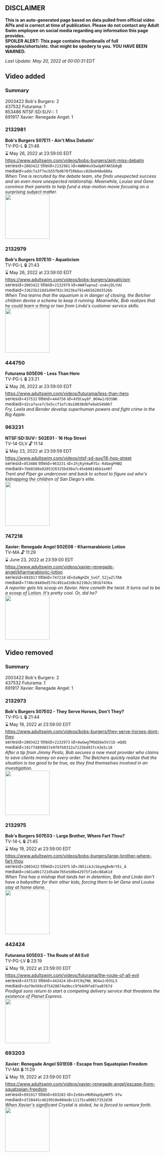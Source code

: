 ## DISCLAIMER
**This is an auto-generated page based on data pulled from official video APIs and is correct at time of publication. Please do not contact any Adult Swim employee on social media regarding any information this page provides.**  
**SPOILER ALERT: This page contains thumbnails of full episodes/shorts/etc. that might be spoilery to you. YOU HAVE BEEN WARNED.**  

_Last Update: May 20, 2022 at 00:00:31 EDT_
## Video added
### Summary
2003422 Bob's Burgers: 2  
437532 Futurama: 1  
853486 NTSF:SD:SUV::: 1  
691917 Xavier: Renegade Angel: 1  
### 2132981
**Bob's Burgers S07E11 - Ain't Miss Debatin'**  
TV-PG-L 🔒 21:48  
⌛ May 26, 2022 at 23:59:00 EDT  
https://www.adultswim.com/videos/bobs-burgers/aint-miss-debatin  
seriesid=`2003422` titleid=`2132981` id=`AWBH4xX5wdpKFAKSb0gB` mediaid=`addc7a3f7ecb55fbd678f59b6ecc026e948e608a`  
_When Tina is recruited by the debate team, she finds unexpected success and an even more unexpected relationship. Meanwhile, Louise and Gene convince their parents to help fund a stop-motion movie focusing on a surprising subject matter._  
<a href="https://i.cdn.turner.com/adultswim/big/image-upload/thumbnails/thumb-2_image-151579446187113.jpg"><img src="https://i.cdn.turner.com/adultswim/big/image-upload/thumbnails/thumb-2_image-151579446187113.jpg" height="144px" /></a>
### 2132979
**Bob's Burgers S07E10 - Aquaticism**  
TV-PG-L 🔒 21:43  
⌛ May 26, 2022 at 23:59:00 EDT  
https://www.adultswim.com/videos/bobs-burgers/aquaticism  
seriesid=`2003422` titleid=`2132979` id=`AWATwpnwZ-onAnjDLtUU` mediaid=`33623b218d1d94f92c3923ba791e665628d3526b`  
_When Tina learns that the aquarium is in danger of closing, the Belcher children devise a scheme to keep it running. Meanwhile, Bob realizes that he could learn a thing or two from Linda's customer service skills._  
<a href="https://i.cdn.turner.com/adultswim/big/image-upload/thumbnails/thumb-2_image-151579440273610.jpg"><img src="https://i.cdn.turner.com/adultswim/big/image-upload/thumbnails/thumb-2_image-151579440273610.jpg" height="144px" /></a>
### 444750
**Futurama S05E06 - Less Than Hero**  
TV-PG-L 🔒 23:21  
⌛ May 26, 2022 at 23:59:00 EDT  
https://www.adultswim.com/videos/futurama/less-than-hero  
seriesid=`437532` titleid=`444750` id=`AYDCwy8f_0O4w1rD3SNK` mediaid=`d2ca7ace7c5e5ccf1efc8a18038d6fe8ab54b0b7`  
_Fry, Leela and Bender develop superhuman powers and fight crime in the Big Apple._  
### 963231
**NTSF:SD:SUV:: S02E01 - 16 Hop Street**  
TV-14-DLV 🔓 11:14  
⌛ May 23, 2022 at 23:59:59 EDT  
https://www.adultswim.com/videos/ntsf-sd-suv/16-hop-street  
seriesid=`853486` titleid=`963231` id=`2hjKyhkwRTGc-RdGegPHBQ` mediaid=`7bb0180a9205326325bd30a7c45eb0814bb1e40f`  
_Trent and Piper go undercover and back to school to figure out who's kidnapping the children of San Diego's elite._  
<a href="https://media.cdn.adultswim.com/uploads/20200312/thumbnails/2_2031212267-ntsf_205_dup-20160331.jpg"><img src="https://media.cdn.adultswim.com/uploads/20200312/thumbnails/2_2031212267-ntsf_205_dup-20160331.jpg" height="144px" /></a>
### 747218
**Xavier: Renegade Angel S02E08 - Kharmarabionic Lotion**  
TV-MA 🔓 11:29  
⌛ June 23, 2022 at 23:59:00 EDT  
https://www.adultswim.com/videos/xavier-renegade-angel/kharmarabionic-lotion  
seriesid=`691917` titleid=`747218` id=`EeNgHZH_SvGT_5ZjwZlfRA` mediaid=`7746c0449ed57dc491ad2d8cb219b2c301b7436a`  
_A reporter gets his scoop on Xavier.  Here cometh the twist: It turns out to be a scoop of Lotion.  It's pretty cool.  Or, did he?_  
<a href="https://media.cdn.adultswim.com/uploads/20210104/thumbnails/2_21141732370-xavier_208.jpg"><img src="https://media.cdn.adultswim.com/uploads/20210104/thumbnails/2_21141732370-xavier_208.jpg" height="144px" /></a>
## Video removed
### Summary
2003422 Bob's Burgers: 2  
437532 Futurama: 1  
691917 Xavier: Renegade Angel: 1  
### 2132973
**Bob's Burgers S07E02 - They Serve Horses, Don't They?**  
TV-PG-L 🔒 21:44  
⌛ May 19, 2022 at 23:59:00 EDT  
https://www.adultswim.com/videos/bobs-burgers/they-serve-horses-dont-they  
seriesid=`2003422` titleid=`2132973` id=`6wGwgTMGQG6e5VJ1b-eQdQ` mediaid=`191f7d899837e9f0fb9312a7125bd937c43e5c18`  
_After a tip from Jimmy Pesto, Bob secures a new meat provider who claims to save clients money on every order. The Belchers quickly realize that the situation is too good to be true, as they find themselves involved in an investigation._  
<a href="https://i.cdn.turner.com/adultswim/big/image-upload/thumbnails/thumb-2_image-150911810288819.jpg"><img src="https://i.cdn.turner.com/adultswim/big/image-upload/thumbnails/thumb-2_image-150911810288819.jpg" height="144px" /></a>
### 2132975
**Bob's Burgers S07E03 - Large Brother, Where Fart Thou?**  
TV-14-L 🔒 21:45  
⌛ May 19, 2022 at 23:59:00 EDT  
https://www.adultswim.com/videos/bobs-burgers/large-brother-where-fart-thou  
seriesid=`2003422` titleid=`2132975` id=`JN51ikJcSbymg0xNrYEi_A` mediaid=`c681a0b1721d5a8e765e5d0e42975f1ebc88a61d`  
_When Tina has a mishap that lands her in detention, Bob and Linda don't have a babysitter for their other kids, forcing them to let Gene and Louise stay at home alone._  
<a href="https://i.cdn.turner.com/adultswim/big/image-upload/thumbnails/thumb-2_image-150965565175913.jpg"><img src="https://i.cdn.turner.com/adultswim/big/image-upload/thumbnails/thumb-2_image-150965565175913.jpg" height="144px" /></a>
### 442424
**Futurama S05E03 - The Route of All Evil**  
TV-PG-LV 🔒 23:19  
⌛ May 19, 2022 at 23:59:00 EDT  
https://www.adultswim.com/videos/futurama/the-route-of-all-evil  
seriesid=`437532` titleid=`442424` id=`AYC9q7Nk_0O4w1rD3SL5` mediaid=`da79e569cd75428874a9bcc9f64d9fa07aa0767d`  
_Prodigal sons return to start a competing delivery service that threatens the existence of Planet Express._  
<a href="https://media.cdn.adultswim.com/uploads/20220513/thumbnails/2_225131514179-Futurama_059_TheRouteOfAllEvil.png"><img src="https://media.cdn.adultswim.com/uploads/20220513/thumbnails/2_225131514179-Futurama_059_TheRouteOfAllEvil.png" height="144px" /></a>
### 693203
**Xavier: Renegade Angel S01E08 - Escape from Squatopian Freedom**  
TV-MA 🔒 11:29  
⌛ May 19, 2022 at 23:59:00 EDT  
https://www.adultswim.com/videos/xavier-renegade-angel/escape-from-squatopian-freedom  
seriesid=`691917` titleid=`693203` id=`Zx9dxvMURdapQyHKP5-9fw` mediaid=`d720445c4619910e904e8c11175ca0001f352d38`  
_When Xavier's significant Crystal is stoled, he is forced to venture forth._  
<a href="https://media.cdn.adultswim.com/uploads/20210104/thumbnails/2_21141729294-xavier_108.jpg"><img src="https://media.cdn.adultswim.com/uploads/20210104/thumbnails/2_21141729294-xavier_108.jpg" height="144px" /></a>
